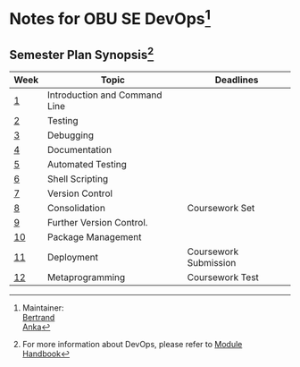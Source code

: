 # Notes for OBU SE DevOps[^1]
## Semester Plan Synopsis[^2]
| Week | Topic                         | Deadlines             |
|------|-------------------------------|-----------------------|
| [1](Week01-Introduction&CommandLine)    | Introduction and Command Line |                       |
| [2](Week02-Testing)    | Testing                       |                       |
| [3](Week03-Debugging)    | Debugging                     |                       |
| [4](Week04-Documentation)    | Documentation                 |                       |
| [5](Week05-AutomatedTesting)    | Automated Testing             |                       |
| [6](Week06-ShellScripting)    | Shell Scripting               |                       |
| [7](Week07-VersionControlSystem)    | Version Control               |                       |
| [8](Week08-Consolidation)    | Consolidation                 | Coursework Set        |
| [9](Week09-FurtherVersionControl)    | Further Version Control.      |                       |
| [10](Week10-PackageManagement)   | Package Management            |                       |
| [11](Week11-Deployment)   | Deployment                    | Coursework Submission |
| [12](Week12-Metaprogramming)   | Metaprogramming               | Coursework Test       |
[^1]: Maintainer:  
  [Bertrand](https://github.com/thedignityofcoffee)  
  [Anka](https://github.com/A-n-k-a)  
[^2]: For more information about DevOps, please refer to [Module Handbook](./chc4010devops-2024-2025-modulehandbook.md)
